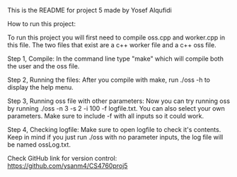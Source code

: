 This is the README for project 5 made by Yosef Alqufidi

How to run this project:

To run this project you will first need to compile oss.cpp and worker.cpp in this file. The two files that exist are a c++ worker file and a c++ oss file.

Step 1, Compile: In the command line type "make" which will compile both the user and the oss file.

Step 2, Running the files: After you compile with make, run ./oss -h to display the help menu.

Step 3, Running oss file with other parameters: Now you can try running oss by running ./oss -n 3 -s 2 -i 100 -f logfile.txt. You can also select your own parameters. Make sure to include -f with all inputs so it could work.

Step 4, Checking logfile: Make sure to open logfile to check it's contents. Keep in mind if you just run ./oss with no parameter inputs, the log file will be named ossLog.txt.

Check GitHub link for version control: https://github.com/ysanm4/CS4760proj5
